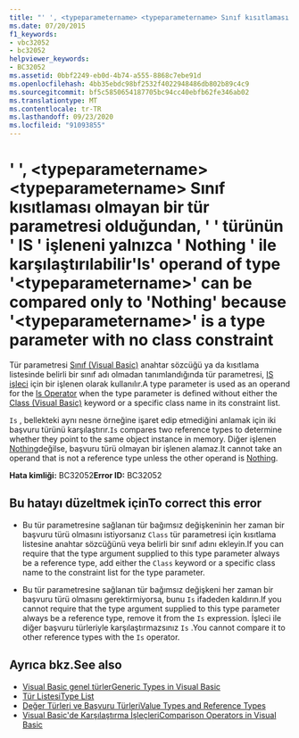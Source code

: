 ```yaml
---
title: "' ', <typeparametername> <typeparametername> Sınıf kısıtlaması olmayan bir tür parametresi olduğundan, ' ' türünün ' IS ' işleneni yalnızca ' Nothing ' ile karşılaştırılabilir"
ms.date: 07/20/2015
f1_keywords:
- vbc32052
- bc32052
helpviewer_keywords:
- BC32052
ms.assetid: 0bbf2249-eb0d-4b74-a555-8868c7ebe91d
ms.openlocfilehash: 4bb35ebdc98bf2532f4022948486db802b89c4c9
ms.sourcegitcommit: bf5c5850654187705bc94cc40ebfb62fe346ab02
ms.translationtype: MT
ms.contentlocale: tr-TR
ms.lasthandoff: 09/23/2020
ms.locfileid: "91093855"
---
```

# <a name="is-operand-of-type-typeparametername-can-be-compared-only-to-nothing-because-typeparametername-is-a-type-parameter-with-no-class-constraint"></a><span data-ttu-id="d0d03-102">' ', \<typeparametername> \<typeparametername> Sınıf kısıtlaması olmayan bir tür parametresi olduğundan, ' ' türünün ' IS ' işleneni yalnızca ' Nothing ' ile karşılaştırılabilir</span><span class="sxs-lookup"><span data-stu-id="d0d03-102">'Is' operand of type '\<typeparametername>' can be compared only to 'Nothing' because '\<typeparametername>' is a type parameter with no class constraint</span></span>

<span data-ttu-id="d0d03-103">Tür parametresi [Sınıf (Visual Basic)](../language-reference/statements/class-statement.md) anahtar sözcüğü ya da kısıtlama listesinde belirli bir sınıf adı olmadan tanımlandığında tür parametresi, [IS işleci](../language-reference/operators/is-operator.md) için bir işlenen olarak kullanılır.</span><span class="sxs-lookup"><span data-stu-id="d0d03-103">A type parameter is used as an operand for the [Is Operator](../language-reference/operators/is-operator.md) when the type parameter is defined without either the [Class (Visual Basic)](../language-reference/statements/class-statement.md) keyword or a specific class name in its constraint list.</span></span>  
  
 <span data-ttu-id="d0d03-104">`Is` , bellekteki aynı nesne örneğine işaret edip etmediğini anlamak için iki başvuru türünü karşılaştırır.</span><span class="sxs-lookup"><span data-stu-id="d0d03-104">`Is` compares two reference types to determine whether they point to the same object instance in memory.</span></span> <span data-ttu-id="d0d03-105">Diğer işlenen [Nothing](../language-reference/nothing.md)değilse, başvuru türü olmayan bir işlenen alamaz.</span><span class="sxs-lookup"><span data-stu-id="d0d03-105">It cannot take an operand that is not a reference type unless the other operand is [Nothing](../language-reference/nothing.md).</span></span>  
  
 <span data-ttu-id="d0d03-106">**Hata kimliği:** BC32052</span><span class="sxs-lookup"><span data-stu-id="d0d03-106">**Error ID:** BC32052</span></span>  
  
## <a name="to-correct-this-error"></a><span data-ttu-id="d0d03-107">Bu hatayı düzeltmek için</span><span class="sxs-lookup"><span data-stu-id="d0d03-107">To correct this error</span></span>  
  
- <span data-ttu-id="d0d03-108">Bu tür parametresine sağlanan tür bağımsız değişkeninin her zaman bir başvuru türü olmasını istiyorsanız `Class` tür parametresi için kısıtlama listesine anahtar sözcüğünü veya belirli bir sınıf adını ekleyin.</span><span class="sxs-lookup"><span data-stu-id="d0d03-108">If you can require that the type argument supplied to this type parameter always be a reference type, add either the `Class` keyword or a specific class name to the constraint list for the type parameter.</span></span>  
  
- <span data-ttu-id="d0d03-109">Bu tür parametresine sağlanan tür bağımsız değişkeni her zaman bir başvuru türü olmasını gerektirmiyorsa, bunu `Is` ifadeden kaldırın.</span><span class="sxs-lookup"><span data-stu-id="d0d03-109">If you cannot require that the type argument supplied to this type parameter always be a reference type, remove it from the `Is` expression.</span></span> <span data-ttu-id="d0d03-110">İşleci ile diğer başvuru türleriyle karşılaştırmazsınız `Is` .</span><span class="sxs-lookup"><span data-stu-id="d0d03-110">You cannot compare it to other reference types with the `Is` operator.</span></span>  
  
## <a name="see-also"></a><span data-ttu-id="d0d03-111">Ayrıca bkz.</span><span class="sxs-lookup"><span data-stu-id="d0d03-111">See also</span></span>

- [<span data-ttu-id="d0d03-112">Visual Basic genel türler</span><span class="sxs-lookup"><span data-stu-id="d0d03-112">Generic Types in Visual Basic</span></span>](../programming-guide/language-features/data-types/generic-types.md)
- [<span data-ttu-id="d0d03-113">Tür Listesi</span><span class="sxs-lookup"><span data-stu-id="d0d03-113">Type List</span></span>](../language-reference/statements/type-list.md)
- [<span data-ttu-id="d0d03-114">Değer Türleri ve Başvuru Türleri</span><span class="sxs-lookup"><span data-stu-id="d0d03-114">Value Types and Reference Types</span></span>](../programming-guide/language-features/data-types/value-types-and-reference-types.md)
- [<span data-ttu-id="d0d03-115">Visual Basic'de Karşılaştırma İşleçleri</span><span class="sxs-lookup"><span data-stu-id="d0d03-115">Comparison Operators in Visual Basic</span></span>](../programming-guide/language-features/operators-and-expressions/comparison-operators.md)
